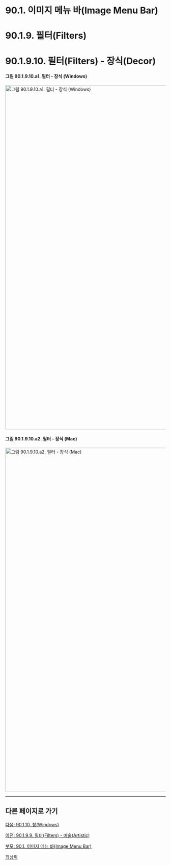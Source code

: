 # 90.1. 이미지 메뉴 바(Image Menu Bar)
# 90.1.9. 필터(Filters)
# 90.1.9.10. 필터(Filters) - 장식(Decor)

#### 그림 90.1.9.10.a1. 필터 - 장식 (Windows)
<img width="1080" alt="그림 90.1.9.10.a1. 필터 - 장식 (Windows)" environment="Windows 10 GIMP 2.10.36" src="https://github.com/wonder13662/gimp/assets/15767104/912d32ba-290c-4e42-8ff7-7415be6bbe5c">

#### 그림 90.1.9.10.a2. 필터 - 장식 (Mac)
<img width="1080" alt="그림 90.1.9.10.a2. 필터 - 장식 (Mac)" environment="MacOS:Sonoma 14.2.1 GIMP 2.10.36" src="https://github.com/wonder13662/gimp/assets/15767104/7e45b652-2951-4e0e-8472-be699ebb671a">

***

## 다른 페이지로 가기

[다음: 90.1.10. 창(Windows)](./90-01-10-windows.md)

[이전: 90.1.9.9. 필터(Filters) - 예술(Artistic)](./90-01-09-filtersx-09-artistic.md)

[부모: 90.1. 이미지 메뉴 바(Image Menu Bar)](./90-01-00-image-menu-bar.md)

[최상위](./00-home.md)
